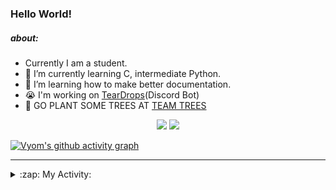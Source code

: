 ### Hello World!

##### about:
- Currently I am a student.
- 🌱 I’m currently learning C, intermediate Python.
- 🌱 I’m learning how to make better documentation.
- 😭 I'm working on [TearDrops](https://github.com/Vyvy-vi/TearDrops)(Discord Bot)
- 🌱 GO PLANT SOME TREES AT [TEAM TREES](https://teamtrees.org/)

<p align="center">
  <a href="https://twitter.com/Vyvy_viM"><img target="_blank" src="https://img.shields.io/badge/twitter%20@Vyvy_viM-0D95E8?style=for-the-badge&logo=twitter&logoColor=white"/></a> 
  <a href="https://vyvy-vi.github.io/portfolio"><img target="_blank" src="https://img.shields.io/badge/-I%27m_craving_for_open_source-green?style=for-the-badge&logo=github&logoColor=black"/></a> 
</p>

[![Vyom's github activity graph](https://activity-graph.herokuapp.com/graph?username=Vyvy-vi)](https://github.com/ashutosh00710/github-readme-activity-graph)

---
<details>
  <summary>:zap: My Activity:</summary>
  
<!--START_SECTION:waka-->
**I'm a Night 🦉** 

```text
🌞 Morning    27 commits     █░░░░░░░░░░░░░░░░░░░░░░░░   4.61% 
🌆 Daytime    158 commits    ██████░░░░░░░░░░░░░░░░░░░   26.96% 
🌃 Evening    253 commits    ██████████░░░░░░░░░░░░░░░   43.17% 
🌙 Night      148 commits    ██████░░░░░░░░░░░░░░░░░░░   25.26%

```
📅 **I'm Most Productive on Thursday** 

```text
Monday       88 commits     ███░░░░░░░░░░░░░░░░░░░░░░   15.02% 
Tuesday      93 commits     ████░░░░░░░░░░░░░░░░░░░░░   15.87% 
Wednesday    80 commits     ███░░░░░░░░░░░░░░░░░░░░░░   13.65% 
Thursday     114 commits    ████░░░░░░░░░░░░░░░░░░░░░   19.45% 
Friday       34 commits     █░░░░░░░░░░░░░░░░░░░░░░░░   5.8% 
Saturday     77 commits     ███░░░░░░░░░░░░░░░░░░░░░░   13.14% 
Sunday       100 commits    ████░░░░░░░░░░░░░░░░░░░░░   17.06%

```


📊 **This Week I Spent My Time On** 

```text
🔥 Editors: 
Vim                      4 hrs 43 mins       █████████████████████████   100.0%

🐱‍💻 Projects: 
Praise-Bot-Discord       2 hrs 8 mins        ███████████░░░░░░░░░░░░░░   45.21% 
TEC-Discord-Oauth2       1 hr 17 mins        ██████░░░░░░░░░░░░░░░░░░░   27.39% 
TEC-Discord-Automation   1 hr 10 mins        ██████░░░░░░░░░░░░░░░░░░░   24.9% 
another-discord-bot      3 mins              ░░░░░░░░░░░░░░░░░░░░░░░░░   1.33% 
Unknown Project          3 mins              ░░░░░░░░░░░░░░░░░░░░░░░░░   1.17%

```


 Last Updated on 27/06/2021
<!--END_SECTION:waka-->
</details>
